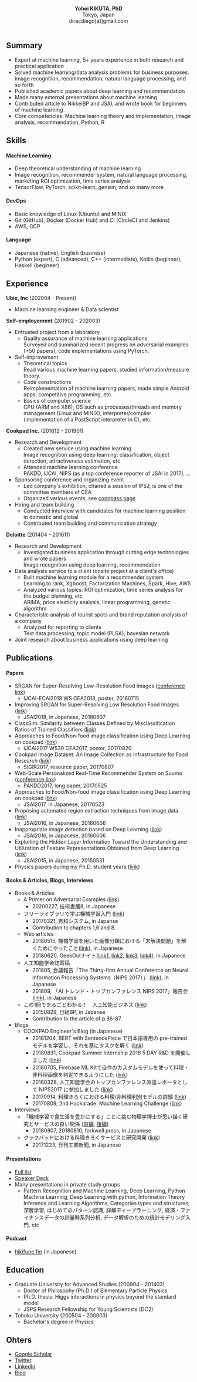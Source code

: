 <p align="center">
  <b>Yohei KIKUTA, PhD</b><br>
  Tokyo, Japan <br>
  diracdiego[at]gmail.com <br>
  <br>
</p>

## Summary
- Expert at machine learning, 5+ years experience in both research and practical application
- Solved machine learning/data analysis problems for business purposes: image recognition, recommendation, natural language processing, and so forth
- Published academic papers about deep learning and recommendation
- Made many external presentations about machine learning
- Contributed article to NikkeiBP and JSAI, and wrote book for beginners of machine learning
- Core competencies: Machine learning theory and implementation, image analysis, recommendation, Python, R

## Skills
#### Machine Learning
 - Deep theoretical understanding of machine learning
 - Image recognition, recommender system, natural language processing, marketing ROI optimization, time series analysis
 - TensorFlow, PyTorch, scikit-learn, gensim, and so many more
#### DevOps
 - Basic knowledge of Linux (Ubuntu) and MINIX
 - Git (GitHub), Docker (Docker Hub) and CI (CircleCI and Jenkins)
 - AWS, GCP
#### Language
- Japanese (native), English (business)
- Python (expert), C (advanced), C++ (intermediate), Kotlin (beginner), Haskell (begineer)

## Experience

**Ubie, Inc** (202004 - Present)
- Machine learning engineer & Data scientist

**Self-employement** (201902 - 202003)
- Entrusted project from a laboratory
  - Quality assurance of machine learning applications <br>
  Surveyed and summarized recent progress on adversarial examples (+50 papers), code implementations using PyTorch.
- Self-improvement
  - Theoretical topics <br>
  Read various machine learning papers, studied information/measure theory.
  - Code constructions <br>
  Reimplementation of machine learning papers, made simple Android apps, competitive programming, etc.
  - Basics of computer science <br>
  CPU (ARM and X86), OS such as processes/threads and memory management (Linux and MINIX), interpreter/compiler (implementation of a PostScript interpreter in C), etc. 

**Cookpad Inc.** (201612 - 201901)
- Research and Development
  - Created new service using machine learning <br>
  Image recognition using deep learning: classification, object detection, attractiveness estimation, etc
  - Attended machine learning conference<br>
  PAKDD, IJCAI, NIPS (as a top conference reporter of JSAI in 2017), ...
- Sponsoring conference and organizing event
  - Led company's exhibition, chaired a session of IPSJ, is one of the committee members of CEA
  - Organized various events, see [connpass page](https://connpass.com/user/YoheiKikuta/open/) 
- Hiring and team building
  - Conducted interview with candidates for machine learning position in domestic and global
  - Contributed team building and communication strategy

**Deloitte** (201404 - 201611)
- Research and Development
  - Investigated business application through cutting edge technologies and wrote papers <br>
  Image recognition using deep learning, recommendation 
- Data analysis service to a client (onsite project at a client's office)
  - Built machine learning module for a recommender system <br>
  Learning to rank, Xgboost, Factorization Machines, Spark, Hive, AWS
  - Analyzed various topics: ROI optimization, time series analysis for the budget planning, etc <br>
  ARIMA, price elasticity analysis, linear programming, genetic algorithm
- Characteristic analysis of tourist spots and brand reputation analysis of a company
  - Analyzed for reporting to clients <br>
  Text data processing, topic model (PLSA), bayesian network
- Joint research about business applications using deep learning

## Publications
#### Papers
- SRGAN for Super-Resolving Low-Resolution Food Images ([conference link](https://md.sist.chukyo-u.ac.jp/cea2018/program.html))
  -  IJCAI-ECAI2018 WS CEA2018, poster, 20180715
- Improving SRGAN for Super-Resolving Low Resolution Food Images ([link](https://confit.atlas.jp/guide/event/jsai2018/subject/3A1-03/advanced))
  - JSAI2018, in Japanese, 20180607
- ClassSim: Similarity between Classes Defined by Misclassification Ratios of Trained Classifiers ([link](https://arxiv.org/abs/1802.01267))
- Approaches to Food/Non-food image classification using Deep Learning on cookpad ([link](http://www.mm.media.kyoto-u.ac.jp/CEA2017/))
  - IJCAI2017 WS39 CEA2017, poster, 20170820
- Cookpad Image Dataset: An Image Collection as Infrastructure for Food Research ([link](http://sigir.org/sigir2017/program/program-at-a-glance/))
  - SIGIR2017, resource paper, 20170807
- Web-Scale Personalized Real-Time Recommender System on Suumo ([conference link](http://pakdd2017.snu.ac.kr/?program_overview))
  - PAKDD2017, long paper, 20170525
- Approaches to Food/Non-food image classification using Deep Learning on cookpad ([link](https://www.ai-gakkai.or.jp/jsai2017/webprogram/2017/paper-740.html))
  - JSAI2017, in Japanese, 20170523
- Proposing automated region extraction techniques from image data ([link](https://www.ai-gakkai.or.jp/jsai2016/webprogram/2016/paper-976.html))
  - JSAI2016, in Japanese, 20160606
- Inappropriate image detection based on Deep Learning ([link](https://www.ai-gakkai.or.jp/jsai2016/webprogram/2016/paper-664.html))
  - JSAI2016, in Japanese, 20160606
- Exploiting the Hidden Layer Information Toward the Understanding and Utilization of Feature Representations Obtained from Deep Learning ([link](https://www.ai-gakkai.or.jp/jsai2015/webprogram/2015/paper-52.html))
  - JSAI2015, in Japanese, 20150531
- Physics papers during my Ph.D. student years ([link](http://inspirehep.net/search?p=exactauthor%3AY.Kikuta.1+))

#### Books & Articles, Blogs, Interviews
- Books & Articles
  - A Primer on Adversarial Examples ([link](https://drive.google.com/file/d/159RzggX_4BwR9u7XMGrdqPuwaMiD80ic/view))
    - 20200227, 技術書展8, in Japanese
  - フリーライブラリで学ぶ機械学習入門 ([link](http://www.shuwasystem.co.jp/products/7980html/4961.html))
    - 20170321, 秀和システム, in Japanse
    - Contribution to chapters 1,6 and 8.
  - Web articles
    - 20180515, 機械学習を用いた画像分類における「未解決問題」を解くためにやったこと([link](https://logmi.jp/282815)), in Japanese
    - 20180620, GeekOutナイト([link1](https://internet.watch.impress.co.jp/docs/event/1127590.html), [link2](https://codezine.jp/article/detail/10893), [link3](https://geek-out.jp/column/entry/2018/06/26/110000), [link4](https://zine.qiita.com/event-report/geekoutnight-image-recognition/)), in Japanese
  - 人工知能学会誌寄稿
    - 201805, 会議報告「The Thirty-first Annual Conference on Neural Information Processing Systems（NIPS 2017）」 ([link](https://jsai.ixsq.nii.ac.jp/ej/?action=pages_view_main&active_action=repository_view_main_item_detail&item_id=9220&item_no=1&page_id=13&block_id=23)), in Japanese
    - 201809, 「AI トレンド・トップカンファレンス NIPS 2017」報告会 ([link](https://www.ai-gakkai.or.jp/vol33_no5/)), in Japanese
  - この1冊でまるごとわかる！　人工知能ビジネス ([link](https://eb.store.nikkei.com/asp/ShowSeriesDetail.do?seriesId=D2-00245200B))
    - 20150829, 日経BP, in Japanse
    - Contribution to the article of p.86-87.
- Blogs
  - COOKPAD Engineer's Blog (in Japanese)
    - 20181204, BERT with SentencePiece で日本語専用の pre-trained モデルを学習し、それを基にタスクを解く ([link](https://techlife.cookpad.com/entry/2018/12/04/093000))
    - 20180831, Cookpad Summer Internship 2018 5 DAY R&D を開催しました ([link](https://techlife.cookpad.com/entry/2018/08/31/093000))
    - 20180705, Firebase ML Kitで自作のカスタムモデルを使って料理・非料理画像を判定できるようにした ([link](https://techlife.cookpad.com/entry/2018/07/05/090000)) 
    - 20180328, 人工知能学会のトップカンファレンス派遣レポータとして NIPS2017 に参加しました ([link](http://techlife.cookpad.com/entry/2018/03/28/083000)) 
    - 20170914, 料理きろくにおける料理/非料理判別モデルの詳細 ([link](http://techlife.cookpad.com/entry/2017/09/14/161756)) 
    - 20170809, 2nd Hackarade: Machine Learning Challenge ([link](http://techlife.cookpad.com/entry/2017/08/09/135005))  
- Interviews
  - 「機械学習で食生活を豊かにする」ことに挑む物理学博士が思い描く研究とサービスの良い関係 ([前編](https://press.forkwell.com/entry/2018/08/07/090000), [後編](https://press.forkwell.com/entry/2018/08/10/090000))
    - 20180807, 20180810, forkwell press, in Japanese
  - クックパッドにおける料理きろくサービスと研究開発 ([link](https://www.nikkan.co.jp/articles/view/00454698))  
    - 20171223, 日刊工業新聞, in Japanese  

#### Presentations
- [Full list](./presentations.md)
- [Speaker Deck](https://speakerdeck.com/diracdiego)
- Many presentations in private study groups
  - Pattern Recognition and Machine Learning, Deep Learning, Python Machine Learning, Deep Learning with python, Information Theory Inference and Learning Algorithms, Categories types and structures, 深層学習, はじめてのパターン認識, 詳解ディープラーニング, 経済・ファイナンスデータの計量時系列分析, データ解析のための統計モデリング入門, etc

#### Podcast
- [hikifune.fm](https://anchor.fm/yoheikikuta) (in Japanese)


## Education
- Graduate University for Advanced Studies (200904 - 201403)
  - Doctor of Philosophy (Ph.D.) of Elementary Particle Physics
  - Ph.D. thesis: Higgs interactions in physics beyond the standard model
  - JSPS Research Fellowship for Young Scientists (DC2)
- Tohoku University (200504 - 200903)
  - Bachelor's degree in Physics

## Ohters
- [Google Scholar](https://scholar.google.com/citations?user=OTjrJlsAAAAJ&hl=ja)
- [Twitter](https://twitter.com/yohei_kikuta)
- [LinkedIn](https://www.linkedin.com/in/yohei-kikuta-983b29117/)
- [Blog](https://yoheikikuta.github.io/)
